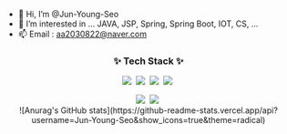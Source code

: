 - 👋 Hi, I’m @Jun-Young-Seo
- 👀 I’m interested in ... JAVA, JSP, Spring, Spring Boot, IOT, CS, ... 
- 📫 Email : aa2030822@naver.com

<h3 align="center">✨ Tech Stack ✨</h3>
<div align="center">
  <img src="https://img.shields.io/badge/Java-blue?style=for-the-badge">&nbsp
  <img src="https://img.shields.io/badge/javascript-F7DF1E.svg?style=for-the-badge&logo=javascript&logoColor=20232a" />&nbsp
  <img src="https://img.shields.io/badge/html5-E34F26.svg?style=for-the-badge&logo=html5&logoColor=white" />&nbsp
  <img src=https://img.shields.io/badge/jsp-green?style=for-the-badge>&nbsp
</div>
<p>
<div align="center">
  <img src="https://img.shields.io/badge/python-red?style=for-the-badge">&nbsp
  <img src="https://img.shields.io/badge/android-green?style=for-the-badge">&nbsp
</div>

  

<div align="center">
![Anurag's GitHub stats](https://github-readme-stats.vercel.app/api?username=Jun-Young-Seo&show_icons=true&theme=radical)
</div>

